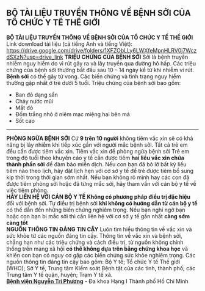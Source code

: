## BỘ TÀI LIỆU TRUYỀN THÔNG VỀ BỆNH SỞI CỦA TỔ CHỨC Y TẾ THẾ GIỚI

**BỘ TÀI LIỆU TRUYỀN THÔNG VỀ BỆNH SỞI CỦA TỔ CHỨC Y TẾ THẾ GIỚI**
Link download tài liệu (cả tiếng Anh và tiếng Việt): <https://drive.google.com/drive/folders/1XFZObLLy6LWXfeMpnHLRV0j7WczdSXzN?usp=drive_link>
**TRIỆU CHỨNG CỦA BỆNH SỞI** Sởi là bệnh truyền nhiễm nguy hiểm do vi rút gây ra và lây truyền qua đường hô hấp. Các triệu chứng của bệnh sởi thường bắt đầu sau 10 – 14 ngày kể từ khi nhiễm vi rút. **Bệnh sởi** có thể gây tử vong. Các biến chứng và tình trạng nguy hiểm thường gặp nhất ở trẻ dưới 5 tuổi. Triệu chứng của bệnh sởi bao gồm:
  * Ban đỏ dạng sẩn
  * Chảy nước mũi
  * Mắt đỏ
  * Đốm trắng nhỏ ở niêm mạc miệng hai bên má
  * Sốt cao

  
---  
**PHÒNG NGỪA BỆNH SỞI** Cứ **9 trên 10 người** không tiêm vắc xin sẽ có khả năng bị lây nhiễm khi tiếp xúc gần với người mắc bệnh sởi. Tất cả trẻ em đều cần được tiêm vắc xin. Tiêm vắc xin để phòng ngừa bệnh sởi Trẻ em trong độ tuổi theo khuyến cáo y tế cần được tiêm **hai liều vắc xin chứa thành phần sởi** để đảm bảo miễn dịch. Nếu con bạn đã bỏ lỡ bất kỳ liều tiêm nào theo lịch, hãy đặt lịch hẹn với cơ sở y tế để trẻ được tiêm bổ sung kịp thời trong thời gian sớm nhất. Nếu bạn không rõ mình hay các con đã được tiêm phòng sởi hoặc đã từng mắc sởi, hãy tham vấn với cán bộ y tế về việc tiêm phòng.  
**HÃY LIÊN HỆ VỚI CÁN BỘ Y TẾ** **Không có phương pháp điều trị đặc hiệu** đối với bệnh sởi. Tự điều trị bệnh sởi **khi không có hướng dẫn từ cán bộ y tế** có thể dẫn đến những biến chứng nghiêm trọng. Nếu bạn nghi ngờ bạn hoặc con bạn bị mắc sởi thì cần liên hệ với cơ sở y tế gần nhất **càng sớm càng tốt**  
**NGUỒN THÔNG TIN ĐÁNG TIN CẬY** Luôn tìm hiểu thông tin về vắc xin và sức khỏe từ các nguồn đáng tin cậy. Thông tin về vắc xin và bệnh sởi, chẳng hạn như các triệu chứng và cách điều trị, từ nguồn không chính thống trên mạng xã hội **có thể không dựa trên bằng chứng khoa học** và khiến con bạn có nguy cơ gặp các biến chứng sức khỏe nghiêm trọng. Các nguồn thông tin đáng tin cậy bao gồm: Bộ Y tế; Tổ chức Y tế Thế giới (WHO); Sở Y tế, Trung tâm Kiểm soát Bệnh tật của các tỉnh, thành phố; các Trung tâm Y tế quận, huyện; Trạm Y tế xã.  
**[Bệnh viện Nguyễn Tri Phương](https://bvnguyentriphuong.com.vn/)** - Đa khoa Hạng I Thành phố Hồ Chí Minh

